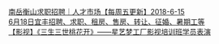   
[南岳衡山求职招聘｜人才市场【每周五更新】2018-6-15](http://www.dianyue.me/archives/647/2mweofjaubyc317w/)  
[6月18日宜丰招聘、求职、租房、售房、转让、征婚、暑期工等](http://www.dianyue.me/archives/831/dxiauzr2jc7iuv2z/)  
[【影视】《三生三世桃花开》——星艺梦工厂影视培训班学员表演](http://www.dianyue.me/archives/625/3xwobdkx38qx33k7/)